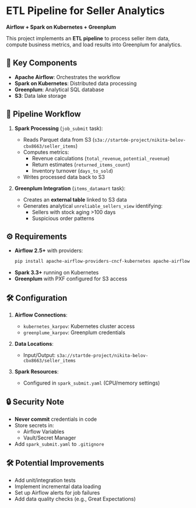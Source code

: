 # **ETL Pipeline for Seller Analytics**  
**Airflow + Spark on Kubernetes + Greenplum**  

This project implements an **ETL pipeline** to process seller item data, compute business metrics, and load results into Greenplum for analytics.  

## **🚀 Key Components**  
- **Apache Airflow**: Orchestrates the workflow  
- **Spark on Kubernetes**: Distributed data processing  
- **Greenplum**: Analytical SQL database  
- **S3**: Data lake storage  

## **🔧 Pipeline Workflow**  
1. **Spark Processing** (`job_submit` task):  
   - Reads Parquet data from S3 (`s3a://startde-project/nikita-belov-cbx8663/seller_items`)  
   - Computes metrics:  
     - Revenue calculations (`total_revenue`, `potential_revenue`)  
     - Return estimates (`returned_items_count`)  
     - Inventory turnover (`days_to_sold`)  
   - Writes processed data back to S3  

2. **Greenplum Integration** (`items_datamart` task):  
   - Creates an **external table** linked to S3 data  
   - Generates analytical `unreliable_sellers_view` identifying:  
     - Sellers with stock aging >100 days  
     - Suspicious order patterns  

## **⚙️ Requirements**  
- **Airflow 2.5+** with providers:  
  ```bash
  pip install apache-airflow-providers-cncf-kubernetes apache-airflow-providers-common-sql
  ```
- **Spark 3.3+** running on Kubernetes  
- **Greenplum** with PXF configured for S3 access  

## **🛠 Configuration**  
1. **Airflow Connections**:  
   - `kubernetes_karpov`: Kubernetes cluster access  
   - `greenplume_karpov`: Greenplum credentials  

2. **Data Locations**:  
   - Input/Output: `s3a://startde-project/nikita-belov-cbx8663/seller_items`  

3. **Spark Resources**:  
   - Configured in `spark_submit.yaml` (CPU/memory settings)  

## **🔒 Security Note**  
- **Never commit** credentials in code  
- Store secrets in:  
  - Airflow Variables  
  - Vault/Secret Manager  
- Add `spark_submit.yaml` to `.gitignore`  

## **🛠️ Potential Improvements**  
- Add unit/integration tests  
- Implement incremental data loading  
- Set up Airflow alerts for job failures  
- Add data quality checks (e.g., Great Expectations)  

